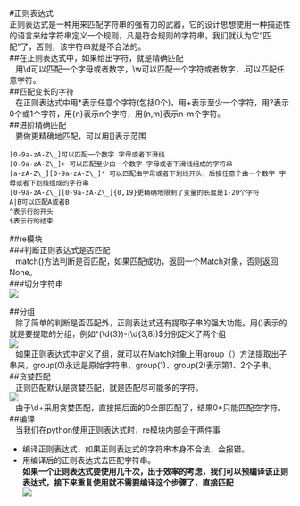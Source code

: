 #正则表达式  
正则表达式是一种用来匹配字符串的强有力的武器，它的设计思想使用一种描述性的语言来给字符串定义一个规则，凡是符合规则的字符串，我们就认为它“匹配”了，否则，该字符串就是不合法的。  
##在正则表达式中，如果给出字符，就是精确匹配  
&ensp;  用\d可以匹配一个字母或者数字，\w可以匹配一个字符或者数字，\.可以匹配任意字符。  
##匹配变长的字符  
&ensp;  在正则表达式中用*表示任意个字符(包括0个)，用\+表示至少一个字符，用\?表示0个或1个字符，用\{n}表示n个字符，用\{n,m}表示n-m个字符。  
##进阶精确匹配  
&ensp;  要做更精确地匹配，可以用[]表示范围  
```  
[0-9a-zA-Z\_]可以匹配一个数字 字母或者下滑线
[0-9a-zA-Z\_]+ 可以匹配至少由一个数字 字母或者下滑线组成的字符串
[a-zA-Z\_][0-9a-zA-Z\_]* 可以匹配由字母或者下划线开头，后接任意个由一个数字 字母或者下划线组成的字符串
[0-9a-zA-Z\_][0-9a-zA-Z\_]{0,19}更精确地限制了变量的长度是1-20个字符 
A|B可以匹配A或者B  
^表示行的开头
$表示行的结束
```  
##re模块  
###判断正则表达式是否匹配  
&ensp;  match()方法判断是否匹配，如果匹配成功，返回一个Match对象，否则返回None。  
###切分字符串  
![](https://i.imgur.com/PKs1e62.png)  
 
##分组  
&ensp;  除了简单的判断是否匹配外，正则表达式还有提取子串的强大功能。用()表示的就是要提取的分组，例如^(\d{3})-(\d{3,8))$分别定义了两个组  
![](https://i.imgur.com/cvyIJfI.png)  
&ensp;  如果正则表达式中定义了组，就可以在Match对象上用group（）方法提取出子串来，group(0)永远是原始字符串，group(1)、group(2)表示第1、2个子串。  
##贪婪匹配  
&ensp;  正则匹配默认是贪婪匹配，就是匹配尽可能多的字符。  
![](https://i.imgur.com/WQwypla.png)  
&ensp;  由于\d+采用贪婪匹配，直接把后面的0全部匹配了，结果0*只能匹配空字符。  
##编译  
&ensp;  当我们在python使用正则表达式时，re模块内部会干两件事  
- 编译正则表达式，如果正则表达式的字符串本身不合法，会报错。  
- 用编译后的正则表达式去匹配字符串。  
**如果一个正则表达式要使用几千次，出于效率的考虑，我们可以预编译该正则表达式，接下来重复使用就不需要编译这个步骤了，直接匹配**  
![](https://i.imgur.com/jdUtgRJ.png)  

